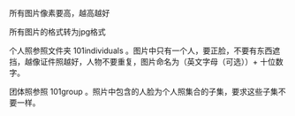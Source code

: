 所有图片像素要高，越高越好

所有图片的格式转为jpg格式

个人照参照文件夹 101individuals 。图片中只有一个人，要正脸，不要有东西遮挡，越像证件照越好，人物不要重复，图片命名为（英文字母（可选））+ 十位数字。

团体照参照 101group 。照片中包含的人脸为个人照集合的子集，要求这些子集不要一样。